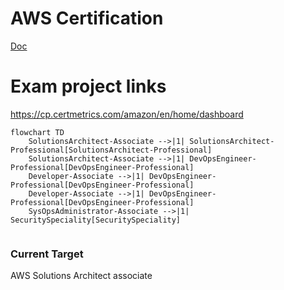 # AWS Certification 
[Doc](https://d1.awsstatic.com/training-and-certification/docs/AWS_certification_paths.pdf)


# Exam project links
https://cp.certmetrics.com/amazon/en/home/dashboard


```mermaid
flowchart TD
    SolutionsArchitect-Associate -->|1| SolutionsArchitect-Professional[SolutionsArchitect-Professional]
    SolutionsArchitect-Associate -->|1| DevOpsEngineer-Professional[DevOpsEngineer-Professional]
    Developer-Associate -->|1| DevOpsEngineer-Professional[DevOpsEngineer-Professional]
    Developer-Associate -->|1| DevOpsEngineer-Professional[DevOpsEngineer-Professional]
    SysOpsAdministrator-Associate -->|1| SecuritySpeciality[SecuritySpeciality]
    
```

### Current Target

AWS Solutions Architect associate


